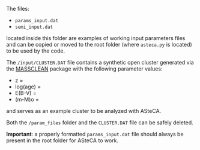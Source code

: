 The files:

- `params_input.dat`
- `semi_input.dat`

located inside this folder are examples of working input parameters files
and can be copied or moved to the root folder (where `asteca.py` is located)
to be used by the code.

The `/input/CLUSTER.DAT` file contains a synthetic open cluster generated
via the [MASSCLEAN][1] package with the following parameter values:

- z =
- log(age) =
- E(B-V) =
- (m-M)o =

and serves as an example cluster to be analyzed with ASteCA.

Both the `/param_files` folder and the `CLUSTER.DAT` file can be
safely deleted.

**Important**: a properly formatted `params_input.dat` file should always be
present in the root folder for ASteCA to work.

[1]: http://www.physics.uc.edu/~bogdan/massclean/